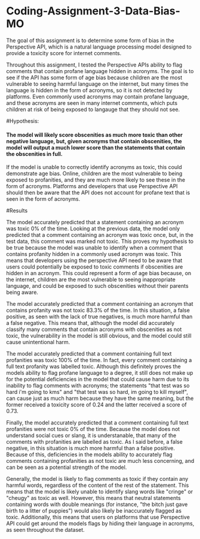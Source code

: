 # Coding-Assignment-3-Data-Bias-MO

The goal of this assignment is to determine some form of bias in the Perspective API, which is a natural language processing model designed to provide a toxicity score for internet comments.

Throughout this assignment, I tested the Perspective APIs ability to flag comments that contain profane language hidden in acronyms. The goal is to see if the API has some form of age bias because children are the most vulnerable to seeing harmful language on the internet, but many times the language is hidden in the form of acronyms, so it is not detected by platforms. Even commonly used acronyms may contain profane language, and these acronyms are seen in many internet comments, which puts children at risk of being exposed to langauge that they should not see. 

#Hypothesis:

#### The model will likely score obscenities as much more toxic than other negative language, but, given acronyms that contain obscenities, the model will output a much lower score than the statements that contain the obscenities in full.

If the model is unable to correctly identify acronyms as toxic, this could demonstrate age bias. Online, children are the most vulnerable to being exposed to profanities, and they are much more likely to see these in the form of acronyms. Platforms and developers that use Perspective API should then be aware that the API does not account for profane text that is seen in the form of acronyms.

#Results 

The model accurately predicted that a statement containing an acronym was toxic 0% of the time. Looking at the previous data, the model only predicted that a comment containing an acronym was toxic once, but, in the test data, this comment was marked not toxic. This proves my hypothesis to be true because the model was unable to identify when a comment that contains profanity hidden in a commonly used acronym was toxic. This means that developers using the perspective API need to be aware that users could potentially be exposed to toxic comments if obscenities are hidden in an acronym. This could represent a form of age bias because, on the internet, children are the most vulnerable to seeing inappropriate language, and could be exposed to such obscenities without their parents being aware. 


The model accurately predicted that a comment containing an acronym that contains profanity was not toxic 83.3% of the time. In this situation, a false positive, as seen with the lack of true negatives, is much more harmful than a false negative. This means that, although the model did accurately classify many comments that contain acronyms with obscenities as not toxic, the vulnerability in the model is still obvious, and the model could still cause unintentional harm. 

The model accurately predicted that a comment containing full text profanities was toxic 100% of the time. In fact, every comment containing a full text profanity was labelled toxic. Although this definitely proves the models ability to flag profane language to a degree, it still does not make up for the potential deficiencies in the model that could cause harm due to its inability to flag comments with acronyms; the statements "that test was so hard i'm going to kms" and "that test was so hard, im going to kill myself", can cause just as much harm because they have the same meaning, but the former received a toxicity score of 0.24 and the latter received a score of 0.73. 


Finally, the model accurately predicted that a comment containing full text profanities were not toxic 0% of the time. Because the model does not understand social cues or slang, it is understanable, that many of the comments with profanities are labelled as toxic. As I said before, a false negative, in this situation is much more harmful than a false positive. Because of this, deficiencies in the models ability to accurately flag comments containing profanities as not toxic are much less concerning, and can be seen as a potential strength of the model. 

Generally, the model is likely to flag comments as toxic if they contain any harmful words, regardless of the content of the rest of the statement. This means that the model is likely unable to identify slang words like "cringe" or "cheugy" as toxic as well. However, this means that neutral statements containing words with double meanings (for instance, "the bitch just gave birth to a litter of puppies") would also likely be inaccurately flagged as toxic. Additionally, this means that users on platforms that use Perspective API could get around the models flags by hiding their language in acronyms, as seen throughout the dataset. 


